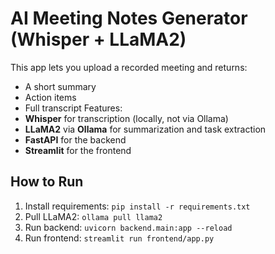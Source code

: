 # AI Meeting Notes Generator (Whisper + LLaMA2)

This app lets you upload a recorded meeting and returns:
- A short summary
- Action items
- Full transcript
Features:
- **Whisper** for transcription (locally, not via Ollama)
- **LLaMA2** via **Ollama** for summarization and task extraction
- **FastAPI** for the backend
- **Streamlit** for the frontend

## How to Run
1. Install requirements: `pip install -r requirements.txt`
2. Pull LLaMA2: `ollama pull llama2`
3. Run backend: `uvicorn backend.main:app --reload`
4. Run frontend: `streamlit run frontend/app.py`
